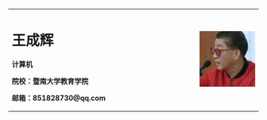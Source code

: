 <table border="0">
  <tr>
    <td width="75%">
      <h1>王成辉</h1>
      <p><b>计算机</b></p>
      <p><b>院校：暨南大学教育学院</b></p>
      <p><b>邮箱：851828730@qq.com</b></p>
    </td>
    <td width="25%">
      <img src="xiezui.jpg" width="100%">      
    </td>
  </tr>
</table>
